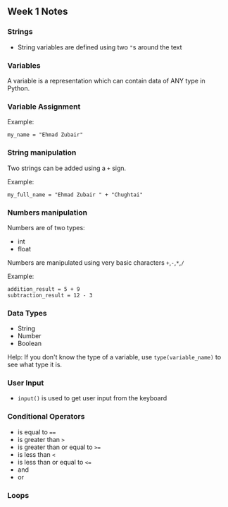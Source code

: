 ## Week 1 Notes

### Strings
- String variables are defined using two `"`s around the text

### Variables
A variable is a representation which can contain data of ANY type in Python.

### Variable Assignment
Example:
```
my_name = "Ehmad Zubair"
```

### String manipulation
Two strings can be added using a `+` sign.

Example:
```
my_full_name = "Ehmad Zubair " + "Chughtai"
```

### Numbers manipulation
Numbers are of two types:
- int
- float

Numbers are manipulated using very basic characters `+`,`-`,`*`,`/`

Example:
```
addition_result = 5 + 9
subtraction_result = 12 - 3
```

### Data Types
- String
- Number
- Boolean

Help: If you don't know the type of a variable, use `type(variable_name)` to see what type it is.

### User Input
- `input()` is used to get user input from the keyboard

### Conditional Operators
- is equal to `==`
- is greater than `>`
- is greater than or equal to `>=`
- is less than `<`
- is less than or equal to `<=`
- and
- or

### Loops

